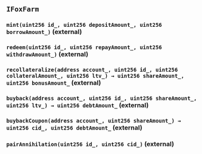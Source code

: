 ## `IFoxFarm`






### `mint(uint256 id_, uint256 depositAmount_, uint256 borrowAmount_)` (external)





### `redeem(uint256 id_, uint256 repayAmount_, uint256 withdrawAmount_)` (external)





### `recollateralize(address account_, uint256 id_, uint256 collateralAmount_, uint256 ltv_) → uint256 shareAmount_, uint256 bonusAmount_` (external)





### `buyback(address account_, uint256 id_, uint256 shareAmount_, uint256 ltv_) → uint256 debtAmount_` (external)





### `buybackCoupon(address account_, uint256 shareAmount_) → uint256 cid_, uint256 debtAmount_` (external)





### `pairAnnihilation(uint256 id_, uint256 cid_)` (external)






